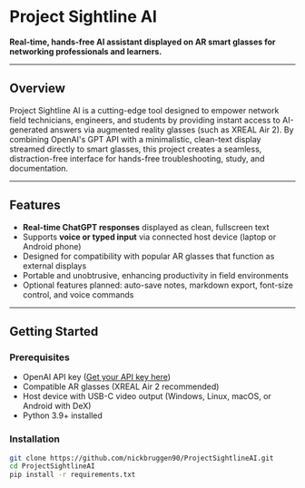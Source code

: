 # Project Sightline AI

**Real-time, hands-free AI assistant displayed on AR smart glasses for networking professionals and learners.**

---

## Overview

Project Sightline AI is a cutting-edge tool designed to empower network field technicians, engineers, and students by providing instant access to AI-generated answers via augmented reality glasses (such as XREAL Air 2). By combining OpenAI's GPT API with a minimalistic, clean-text display streamed directly to smart glasses, this project creates a seamless, distraction-free interface for hands-free troubleshooting, study, and documentation.

---

## Features

- **Real-time ChatGPT responses** displayed as clean, fullscreen text  
- Supports **voice or typed input** via connected host device (laptop or Android phone)  
- Designed for compatibility with popular AR glasses that function as external displays  
- Portable and unobtrusive, enhancing productivity in field environments  
- Optional features planned: auto-save notes, markdown export, font-size control, and voice commands  

---

## Getting Started

### Prerequisites

- OpenAI API key ([Get your API key here](https://platform.openai.com))  
- Compatible AR glasses (XREAL Air 2 recommended)  
- Host device with USB-C video output (Windows, Linux, macOS, or Android with DeX)  
- Python 3.9+ installed  

### Installation

```bash
git clone https://github.com/nickbruggen90/ProjectSightlineAI.git
cd ProjectSightlineAI
pip install -r requirements.txt

